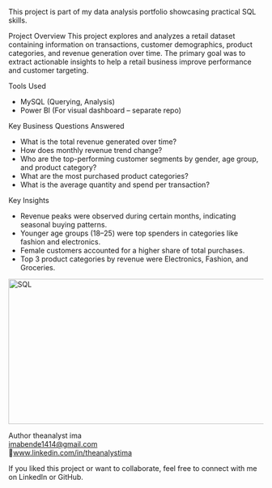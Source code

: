 This project is part of my data analysis portfolio showcasing practical SQL skills.

Project Overview
This project explores and analyzes a retail dataset containing information on transactions, customer demographics, product categories, 
and revenue generation over time. The primary goal was to extract actionable insights to help a retail 
business improve performance and customer targeting.

Tools Used
- MySQL (Querying, Analysis)
- Power BI (For visual dashboard – separate repo)

Key Business Questions Answered
- What is the total revenue generated over time?
- How does monthly revenue trend change?
- Who are the top-performing customer segments by gender, age group, and product category?
- What are the most purchased product categories?
- What is the average quantity and spend per transaction?

Key Insights
- Revenue peaks were observed during certain months, indicating seasonal buying patterns.
- Younger age groups (18–25) were top spenders in categories like fashion and electronics.
- Female customers accounted for a higher share of total purchases.
- Top 3 product categories by revenue were Electronics, Fashion, and Groceries.

<img width="650" height="287" alt="SQL" src="https://github.com/user-attachments/assets/6c5b6c36-911d-4b84-b720-33adb670aec5" />

Author
theanalyst ima  
imabende1414@gmail.com  
🔗www.linkedin.com/in/theanalystima  


If you liked this project or want to collaborate, feel free to connect with me on LinkedIn or GitHub.
